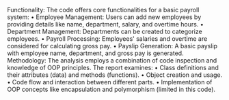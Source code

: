 Functionality:
The code offers core functionalities for a basic payroll system:
•	Employee Management: Users can add new employees by providing details like name, department, salary, and overtime hours.
•	Department Management: Departments can be created to categorize employees.
•	Payroll Processing: Employees' salaries and overtime are considered for calculating gross pay.
•	Payslip Generation: A basic payslip with employee name, department, and gross pay is generated.
Methodology:
The analysis employs a combination of code inspection and knowledge of OOP principles. The report examines:
•	Class definitions and their attributes (data) and methods (functions).
•	Object creation and usage.
•	Code flow and interaction between different parts.
•	Implementation of OOP concepts like encapsulation and polymorphism (limited in this code).
